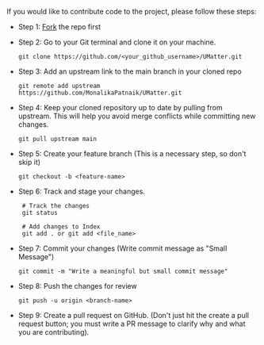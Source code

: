 If you would like to contribute code to the project, please follow these steps:

-  Step 1: [Fork](https://github.com/DSC-JSS-NOIDA/blogzen) the repo first

-  Step 2: Go to your Git terminal and clone it on your machine.
   ```
   git clone https://github.com/<your_github_username>/UMatter.git
   ```
-  Step 3: Add an upstream link to the main branch in your cloned repo
   ```
   git remote add upstream https://github.com/MonalikaPatnaik/UMatter.git
   ```
-  Step 4: Keep your cloned repository up to date by pulling from upstream. This will help you avoid merge conflicts while committing new changes.
   ```
   git pull upstream main
   ```
-  Step 5: Create your feature branch (This is a necessary step, so don't skip it)
   ```
   git checkout -b <feature-name>
   ```
-  Step 6: Track and stage your changes.

   ```
    # Track the changes
    git status

    # Add changes to Index
    git add . or git add <file_name>
   ```

-  Step 7: Commit your changes (Write commit message as "Small Message")
   ```
   git commit -m "Write a meaningful but small commit message"
   ```
-  Step 8: Push the changes for review
   ```
   git push -u origin <branch-name>
   ```
-  Step 9: Create a pull request on GitHub. (Don't just hit the create a pull request button; you must write a PR message to clarify why and what you are contributing).
